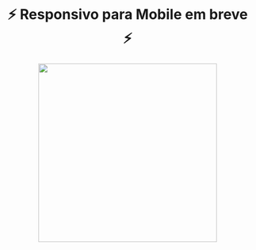 <h1 align="center">⚡ Responsivo para Mobile em breve ⚡</h1>

###

<div align="center">
  <img height="360" src="https://i.imgur.com/MrODyYB.png"  />
</div>

###
